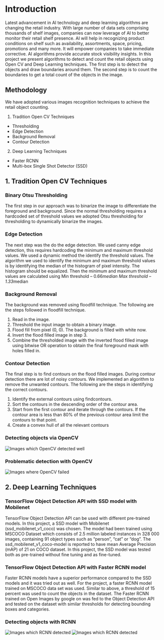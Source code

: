 # Introduction
Latest advancement in AI technology and deep learning algorithms are changing the retail industry. With large number of
data sets comprising thousands of shelf images, companies can now leverage of AI to better monitor their retail shelf
presence. AI will help in recognizing product conditions on shelf such as availability, assortments, space, pricing,
promotions and many more. It will empower companies to take immediate corrective. AI algorithms provide accurate stock
visibility insights. In this project we present algorithms to detect and count the retail objects using Open CV and Deep
Learning techniques. The first step is to detect the objects and draw boundaries around them. The second step is to count
the boundaries to get a total count of the objects in the image.

## Methodology

We have adopted various images recognition techniques to achieve the retail object counting.
1. Tradition Open CV Techniques
  - Thresholding
  - Edge Detection
  - Background Removal
  - Contour Detection
2. Deep Learning Techniques
  - Faster RCNN
  - Multi-box Single Shot Detector (SSD)
  
  
## 1. Tradition Open CV Techniques
### Binary Otsu Thresholding

The first step in our approach was to binarize the image to differentiate the foreground and background. Since the normal
thresholding requires a hardcoded set of threshold values we adopted Otsu thresholding for thresholding to dynamically
binarize the images. 

### Edge Detection

The next step was the do the edge detection. We used canny edge detection, this requires hardcoding the minimum and
maximum threshold values. We used a dynamic method the identify the threshold values. The algorithm we used to identify
the minimum and maximum threshold values is by identifying the median of the histogram of pixel intensity. The histogram
should be equalized. Then the minimum and maximum threshold values are calculated using
Min threshold – 0.66*median
Max threshold – 1.33*median
 
### Background Removal

The background was removed using floodfill technique. The following are the steps followed in floodfill technique.
1. Read in the image.
2. Threshold the input image to obtain a binary image.
3. Flood fill from pixel (0, 0). The background is filled with white now.
4. Invert the flood filled image in step 3.
5. Combine the thresholded image with the inverted flood filled image using bitwise OR operation to obtain the final
foreground mask with holes filled in.

### Contour Detection

The final step is to find contours on the flood filled images. During contour detection there are lot of noisy contours. We
implemented an algorithm to remove the unwanted contours. The following are the steps in identifying the correct contours.
1. Identify the external contours using findcontours.
2. Sort the contours in the descending order of the contour area.
3. Start from the first contour and iterate through the contours. If the contour area is less than 80% of the previous
contour area limit the contours to that point.
4. Create a convex hull of all the relevant contours

### Detecting objects via OpenCV
![Images which OpenCV detected well](https://raw.githubusercontent.com/siddhantmaharana/counting-objects/master/opencv.jpg)


### Problematic detection with OpenCV
![Images where OpenCV failed](https://raw.githubusercontent.com/siddhantmaharana/counting-objects/master/opencv_problems.jpg)


## 2. Deep Learning Techniques

### TensorFlow Object Detection API with SSD model with Mobilenet

TensorFlow Object Detection API can be used with different pre-trained models. In this project, a SSD model with
Mobilenet (ssd_mobilenet_v1_coco) was chosen. The model had been trained using MSCOCO Dataset which consists of
2.5 million labeled instances in 328 000 images, containing 91 object types such as “person”, “cat” or “dog”. The
ssd_mobilenet_v1_coco-model is reported to have mean Average Precision (mAP) of 21 on COCO dataset. In this project,
the SSD model was tested both as pre-trained without fine tuning and as fine-tuned.

### TensorFlow Object Detection API with Faster RCNN model

Faster RCNN models have a superior performance compared to the SSD models and it was tried out as well. For the project,
a faster RCNN model trained on MSCOCO data set was used.
Similar to above, a threshold of 15 percent was used to count the objects in the dataset.
The Faster RCNN trained on Open Images by google on was fed to the Object Detection API and tested on the dataset with
similar thresholds for detecting bounding boxes and categories.

### Detecting objects with RCNN
![Images which RCNN detected](https://raw.githubusercontent.com/siddhantmaharana/counting-objects/master/rcnn.jpg)
![Images which RCNN detected](https://raw.githubusercontent.com/siddhantmaharana/counting-objects/master/rcnn_2jpg)



